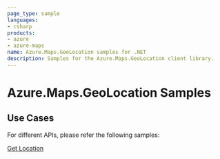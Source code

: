 ```yaml
---
page_type: sample
languages:
- csharp
products:
- azure
- azure-maps
name: Azure.Maps.GeoLocation samples for .NET
description: Samples for the Azure.Maps.GeoLocation client library.
---
```


# Azure.Maps.GeoLocation Samples

## Use Cases

For different APIs, please refer the following samples:

[Get Location](https://github.com/Azure/azure-sdk-for-net/blob/main/sdk/maps/Azure.Maps.GeoLocation/samples/GetLocationSamples.md)
